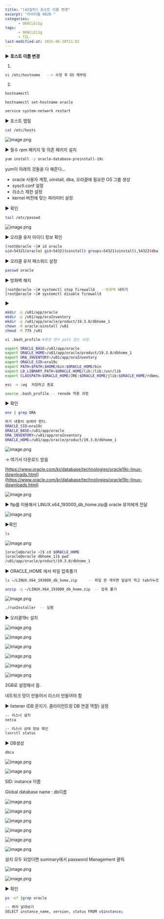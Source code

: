 ```yaml
---
title: "[42일차] 호스트 이름 변경"
excerpt: "아이티윌 0620 "
categories:
      - ORACLE11g
tags:
      - ORACLE11g
      - TIL
last-modified-at: 2025-06-20T21:02
---
```


▶️ **호스트 이름 변경**

1)

```bash
vi /etc/hostname   --> 수정 후 OS 재부팅
```

2)

```bash
hostnamectl

hostnamectl set-hostname oracle

service system-network restart
```

▶️ 호스트 맵핑 

```bash
cat /etc/hosts
```

![image.png](/assets/20250620/1.png)

▶️ 필수 rpm 패키지 및 의존 패키지 설치 

```bash
yum install -y oracle-database-preinstall-19c
```

yum이 아래의 것들을 다 해준다…

- oracle 사용자 계정, oinstall, dba, 오라클에 필요한 OS 그룹 생성
- sysctl.conf 설정
- 리소스 제한 설정
- kernel 버전에 맞는 파라미터 설정

▶️ 확인

```bash
tail /etc/passwd
```

![image.png](/assets/20250620/2.png)

▶️ 오라클 유저 아이디 정보 확인

```bash
[root@oracle ~]# id oracle
uid=54321(oracle) gid=54321(oinstall) groups=54321(oinstall),54322(dba),54323(oper),54324(backupdba),54325(dgdba),54326(kmdba),54330(racdba)
```

▶️ 오라클 유저 패스워드 설정

```bash
passwd oracle
```

▶️ 방화벽 해지

```bash
[root@oracle ~]# systemctl stop firewalld   --방화벽 내리기 
[root@oracle ~]# systemctl disable firewalld
```

▶️ 

```bash
mkdir -p /u01/app/oracle
mkdir -p /u01/app/oraInventory
mkdir -p /u01/app/oracle/product/19.3.0/dbhome_1
chown -R oracle:oinstall /u01
chmod -R 775 /u01
```

```bash
vi .bash_profile #환경 변수 path 잡는 과정. 

export ORACLE_BASE=/u01/app/oracle
export ORACLE_HOME=/u01/app/oracle/product/19.3.0/dbhome_1
export ORA_INVENTORY=/u01/app/oraInventory
export ORACLE_SID=ora19c
export PATH=$PATH:$HOME/bin:$ORACLE_HOME/bin
export LD_LIBRARY_PATH=$ORACLE_HOME/lib:/lib:/usr/lib
export CLASSPATH=$ORACLE_HOME/JRE:$ORACLE_HOME/jlib:$ORACLE_HOME/rdbms/jlib

esc -> :wq  저장하고 종료

source .bash_profile -- renode 적용 과정
```

▶️ 확인

```bash
env | grep ORA

하기 내용이 보여야 한다.
ORACLE_SID=ora19c
ORACLE_BASE=/u01/app/oracle
ORA_INVENTORY=/u01/app/oraInventory
ORACLE_HOME=/u01/app/oracle/product/19.3.0/dbhome_1

```

![image.png](/assets/20250620/3.png)

→  여기서 다운로드 받음 

[https://www.oracle.com/kr/database/technologies/oracle19c-linux-downloads.html](https://www.oracle.com/kr/database/technologies/oracle19c-linux-downloads.html)

![image.png](/assets/20250620/4.png)

▶️ ftp를 이용해서 LINUX.x64_193000_db_home.zip를 oracle 유저에게 전달 

![image.png](/assets/20250620/5.png)

▶️확인

```bash
ls
```

![image.png](/assets/20250620/6.png)

```bash
[oracle@oracle ~]$ cd $ORACLE_HOME
[oracle@oracle dbhome_1]$ pwd
/u01/app/oracle/product/19.3.0/dbhome_1
```

▶️ ORACLE_HOME 에서 파일 압축풀기

```bash
ls ~/LINUX.X64_193000_db_home.zip     -- 파일 한 개라면 앞글자 적고 tab키누르면 풀네임뜸

unzip -q ~/LINUX.X64_193000_db_home.zip  -- 압축 풀기
```

![image.png](/assets/20250620/7.png)

```bash
./runInstaller  -- 실행 
```

▶️ 오라클19c 설치 

![image.png](/assets/20250620/8.png)

![image.png](/assets/20250620/9.png)

![image.png](/assets/20250620/10.png)

![image.png](/assets/20250620/11.png)

![image.png](/assets/20250620/12.png)

![image.png](/assets/20250620/13.png)

2GB로 설정해서 뜸. 

네트워크 망이 만들어서 리스터 만들어야 함 

▶️ listener (DB 문지기. 클라이언트랑 DB 연결 역할) 설정

```bash
-- 리스너 설치
netca

-- 리스너 상태 정보 확인
lsnrctl status
```

▶️ DB생성

```bash
dbca
```

![image.png](/assets/20250620/14.png)

![image.png](/assets/20250620/15.png)

SID:  instance 이름

Global database name : db이름 

![image.png](/assets/20250620/16.png)

![image.png](/assets/20250620/17.png)

![image.png](/assets/20250620/18.png)

![image.png](/assets/20250620/19.png)

![image.png](/assets/20250620/20.png)

![image.png](/assets/20250620/21.png)

설치 모두 되었다면 summary에서 password Management 클릭

![image.png](/assets/20250620/22.png)

![image.png](/assets/20250620/23.png)

▶️ 확인

```bash
ps -ef |grep oracle 

-- 쿼리 날려보기
SELECT instance_name, version, status FROM v$instance;

```